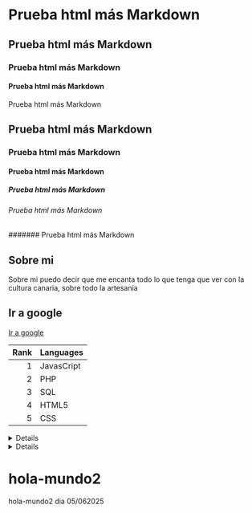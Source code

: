 <h1>Prueba html más Markdown</h1>
<h2>Prueba html más Markdown</h2>
<h3>Prueba html más Markdown</h3>
<h4>Prueba html más Markdown</h4
                              
# Prueba html más Markdown 
## Prueba html más Markdown 
### Prueba html más Markdown 
#### Prueba html más Markdown 
##### Prueba html más Markdown 
###### Prueba html más Markdown 
####### Prueba html más Markdown 


## Sobre mi
Sobre mi puedo decir que me encanta todo lo que tenga que ver con la cultura canaria, sobre todo la artesanía


## Ir a google 
[Ir a google](https://www.google.es/)

| Rank | Languages |
|-----:| ----------|
|     1| JavasCript|
|     2| PHP       |
|     3| SQL       |
|     4| HTML5     |
|     5| CSS       |

<details>
  <sumary>Lenguajes utilizados</sumary>
| Rank | Languages |
|-----:| ----------|
|     1| JavasCript|
|     2| PHP       |
|     3| SQL       |
|     4| HTML5     |
|     5| CSS       |
</details>
<details>
  <sumary>Listado alumnos</sumary>
- Ana
- Isabel 
- J.J.
</details>

 



# hola-mundo2
hola-mundo2
dia 05/062025
